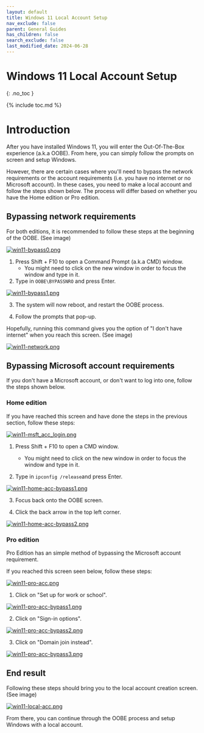 ```yaml
---
layout: default
title: Windows 11 Local Account Setup 
nav_exclude: false
parent: General Guides
has_children: false
search_exclude: false
last_modified_date: 2024-06-28
---
```

# Windows 11 Local Account Setup 
{: .no_toc }

{% include toc.md %}

# Introduction
After you have installed Windows 11, you will enter the Out-Of-The-Box experience (a.k.a OOBE). From here, you can simply follow the prompts on screen and setup Windows. 

However, there are certain cases where you'll need to bypass the network requirements or the account requirements (i.e. you have no internet or no Microsoft account). In these cases, you need to make a local account and follow the steps shown below. The process will differ based on whether you have the Home edition or Pro edition.

## Bypassing network requirements 
For both editions, it is recommended to follow these steps at the beginning of the OOBE. (See image) 

[![win11-bypass0.png](/assets/install-11/win11-bypass0.png)](/assets/install-11/win11-bypass0.png)

1. Press Shift + F10 to open a Command Prompt (a.k.a CMD) window.
     - You might need to click on the new window in order to focus the window and type in it.
2. Type in `OOBE\BYPASSNRO` and press Enter.

[![win11-bypass1.png](/assets/install-11/win11-bypass1.png)](/assets/install-11/win11-bypass1.png)

3. The system will now reboot, and restart the OOBE process. 

4. Follow the prompts that pop-up. 

Hopefully, running this command gives you the option of "I don't have internet" when you reach this screen. (See image)

[![win11-network.png](/assets/install-11/win11-network.png)](/assets/install-11/win11-network.png)

## Bypassing Microsoft account requirements
If you don't have a Microsoft account, or don't want to log into one, follow the steps shown below. 
### Home edition
If you have reached this screen and have done the steps in the previous section, follow these steps: 

[![win11-msft_acc_login.png](/assets/install-11/win11-msft_acc_login.png)](/assets/install-11/win11-msft_acc_login.png)

1. Press Shift + F10 to open a CMD window.
     - You might need to click on the new window in order to focus the window and type in it. 

2. Type in `ipconfig /release`and press Enter. 

[![win11-home-acc-bypass1.png](/assets/install-11/win11-home-acc-bypass1.png)](/assets/install-11/win11-home-acc-bypass1.png)

3. Focus back onto the OOBE screen. 

4. Click the back arrow in the top left corner. 

[![win11-home-acc-bypass2.png](/assets/install-11/win11-home-acc-bypass2.png)](/assets/install-11/win11-home-acc-bypass2.png)

### Pro edition
Pro Edition has an simple method of bypassing the Microsoft account requirement. 

If you reached this screen seen below, follow these steps: 

[![win11-pro-acc.png](/assets/install-11/win11-pro-acc.png)](/assets/install-11/win11-pro-acc.png)

1. Click on "Set up for work or school". 

[![win11-pro-acc-bypass1.png](/assets/install-11/win11-pro-acc-bypass1.png)](/assets/install-11/win11-pro-acc-bypass1.png)


2. Click on "Sign-in options". 

[![win11-pro-acc-bypass2.png](/assets/install-11/win11-pro-acc-bypass2.png)](/assets/install-11/win11-pro-acc-bypass2.png)


3. Click on "Domain join instead".

[![win11-pro-acc-bypass3.png](/assets/install-11/win11-pro-acc-bypass3.png)](/assets/install-11/win11-pro-acc-bypass3.png)

## End result
Following these steps should bring you to the local account creation screen. (See image) 

[![win11-local-acc.png](/assets/install-11/win11-local-acc.png)](/assets/install-11/win11-local-acc.png)


From there, you can continue through the OOBE process and setup Windows with a local account.  

